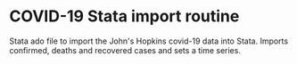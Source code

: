 # COVID-19 Stata import routine
Stata ado file to import the John's Hopkins covid-19 data into Stata.
Imports confirmed, deaths and recovered cases and sets a time series.
